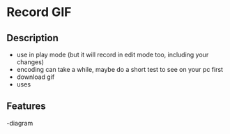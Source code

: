 # Record GIF

## Description

- use in play mode (but it will record in edit mode too, including your changes)
- encoding can take a while, maybe do a short test to see on your pc first
- download gif
- uses

## Features

-diagram
